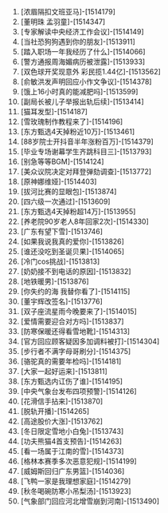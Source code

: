 
1. [浓眉隔扣文班亚马]-[1514179]
1. [董明珠 孟羽童]-[1514347]
1. [专家解读中央经济工作会议]-[1514149]
1. [当社恐狗狗遇到你的朋友]-[1513911]
1. [踏入职场一年我经历了什么]-[1514066]
1. [警方通报周海媚病历被泄露]-[1513933]
1. [双色球开奖现意外 彩民揽1.44亿]-[1513562]
1. [俞敏洪发声明回应小作文争议]-[1514378]
1. [饿上16小时真的能减肥吗]-[1513599]
1. [副局长被儿子举报出轨后续]-[1513414]
1. [猫耳发型]-[1514187]
1. [雪玫瑰制作教程来了]-[1514196]
1. [东方甄选4天掉粉近10万]-[1513461]
1. [88岁院士开抖音半年涨粉百万]-[1514379]
1. [毕业专场谢幕学生齐跳科目三]-[1513793]
1. [别急等等BGM]-[1514124]
1. [美众议院决定对拜登弹劾调查]-[1513772]
1. [原神娜维娅]-[1514403]
1. [拔河比赛的显眼包]-[1513874]
1. [四六级一次通过]-[1513609]
1. [东方甄选4天掉粉超14万]-[1513955]
1. [养老院90岁老人8年回家2次]-[1514330]
1. [广东有望下雪]-[1513746]
1. [如果我说我真的爱你]-[1513826]
1. [谁还没吃到圣诞贝果]-[1514065]
1. [冷门cos挑战]-[1513813]
1. [奶奶接不到电话的原因]-[1513832]
1. [地铁暖男]-[1513876]
1. [你失约的海 我替你看了]-[1514115]
1. [董宇辉改签名]-[1513776]
1. [双子座流星雨今晚要来了]-[1514015]
1. [爱情需要迎合对方吗]-[1513837]
1. [防寒保暖还得看雪地靴]-[1514313]
1. [官方回应顾客疑因多加调料被打]-[1514304]
1. [步行者不满字母哥刷分]-[1514375]
1. [骆驼真的需要年检吗]-[1514181]
1. [大家一起好运来]-[1513811]
1. [东方甄选内讧伤了谁]-[1514195]
1. [中央气象台发布四项预警]-[1514126]
1. [花滑信手拈来]-[1513870]
1. [脱轨开播]-[1514265]
1. [高途股价大涨]-[1513762]
1. [冬日限定雪地小白兔]-[1513743]
1. [功夫熊猫4首支预告]-[1514263]
1. [看一场属于江南的雪]-[1514373]
1. [格林本赛季多次恶意犯规]-[1514199]
1. [威姆斯回归广东男篮]-[1514036]
1. [飞鸭一家是我理想家庭]-[1514279]
1. [秋冬喝碗防寒小吊梨汤]-[1513923]
1. [气象部门回应河北增雪崩到河南]-[1513490]